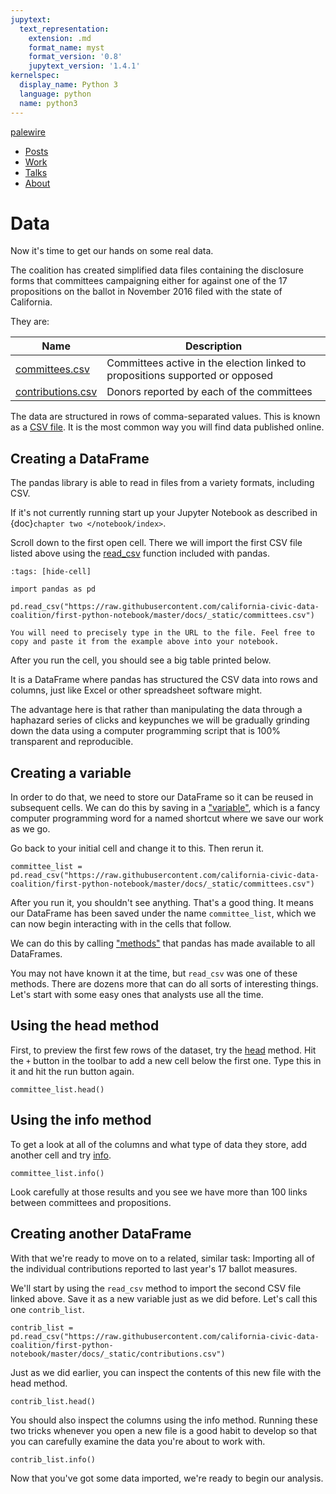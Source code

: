 ```yaml
---
jupytext:
  text_representation:
    extension: .md
    format_name: myst
    format_version: '0.8'
    jupytext_version: '1.4.1'
kernelspec:
  display_name: Python 3
  language: python
  name: python3
---
```


<nav>
  <div class="row">
    <div class="sevencol">
      <div class="shingle">
        <a href="https://palewi.re/">
          <div rel="rnews:copyrightedBy rnews:hasSource rnews:providedBy">
            <div about="http://palewi.re/" typeof="rnews:Organization">
              <div property="rnews:name">palewire</div>
            </div>
          </div>
        </a>
      </div>
    </div>
    <div class="fivecol last links">
      <ul>
        <li>
          <a href="http://palewi.re/posts/" title="Posts">
            Posts
          </a>
        </li>
        <li>
          <a href="http://palewi.re/work/" title="Work">
            Work
          </a>
        </li>
        <li>
          <a href="http://palewi.re/talks/" title="Talks">
            Talks
          </a>
        </li>
        <li>
          <a href="http://palewi.re/who-is-ben-welsh/" title="Who is Ben Welsh?">
            About
          </a>
        </li>
      </ul>
    </div>
  </div>
</nav>
<div class="row topbar">
    <div class="twelvecol last"></div>
</div>

# Data

Now it's time to get our hands on some real data.

The coalition has created simplified data files containing the disclosure forms that committees campaigning either for against one of the 17 propositions on the ballot in November 2016 filed with the state of California.

They are:

| Name                | Description                                                                   |
| ------------------- | ----------------------------------------------------------------------------- |
| [committees.csv]    | Committees active in the election linked to propositions supported or opposed |
| [contributions.csv] | Donors reported by each of the committees                                     |

The data are structured in rows of comma-separated values. This is known as a [CSV file]. It is the most common way you will find data published online.

## Creating a DataFrame

The pandas library is able to read in files from a variety formats, including CSV.

If it's not currently running start up your Jupyter Notebook as described in {doc}`chapter two </notebook/index>`.

Scroll down to the first open cell. There we will import the first CSV file listed above using the [read_csv] function included with pandas.

```{code-cell}
:tags: [hide-cell]

import pandas as pd
```

```{code-cell}
pd.read_csv("https://raw.githubusercontent.com/california-civic-data-coalition/first-python-notebook/master/docs/_static/committees.csv")
```

```{warning}
You will need to precisely type in the URL to the file. Feel free to copy and paste it from the example above into your notebook.
```

After you run the cell, you should see a big table printed below.

It is a DataFrame where pandas has structured the CSV data into rows and columns, just like Excel or other spreadsheet software might.

The advantage here is that rather than manipulating the data through a haphazard series of clicks and keypunches we will be gradually grinding down the data using a computer programming script that is 100% transparent and reproducible.

## Creating a variable

In order to do that, we need to store our DataFrame so it can be reused in subsequent cells. We can do this by saving in a ["variable"], which is a fancy computer programming word for a named shortcut where we save our work as we go.

Go back to your initial cell and change it to this. Then rerun it.

```{code-cell}
committee_list = pd.read_csv("https://raw.githubusercontent.com/california-civic-data-coalition/first-python-notebook/master/docs/_static/committees.csv")
```

After you run it, you shouldn't see anything. That's a good thing. It means our DataFrame has been saved under the name `committee_list`, which we can now begin interacting with in the cells that follow.

We can do this by calling ["methods"] that pandas has made available to all DataFrames.

You may not have known it at the time, but `read_csv` was one of these methods. There are dozens more that can do all sorts of interesting things. Let's start with some easy ones that analysts use all the time.

## Using the head method

First, to preview the first few rows of the dataset, try the [head] method. Hit the `+` button in the toolbar to add a new cell below the first one. Type this in it and hit the run button again.

```{code-cell}
committee_list.head()
```

## Using the info method

To get a look at all of the columns and what type of data they store, add another cell and try [info].

```{code-cell}
committee_list.info()
```

Look carefully at those results and you see we have more than 100 links between committees and propositions.

## Creating another DataFrame

With that we're ready to move on to a related, similar task: Importing all of the individual contributions reported to last year's 17 ballot measures.

We'll start by using the `read_csv` method to import the second CSV file linked above. Save it as a new variable just as we did before. Let's call this one `contrib_list`.

```{code-cell}
contrib_list = pd.read_csv("https://raw.githubusercontent.com/california-civic-data-coalition/first-python-notebook/master/docs/_static/contributions.csv")
```

Just as we did earlier, you can inspect the contents of this new file with the head method.

```{code-cell}
contrib_list.head()
```

You should also inspect the columns using the info method. Running these two tricks whenever you open a new file is a good habit to develop so that you can carefully examine the data you're about to work with.

```{code-cell}
contrib_list.info()
```

Now that you've got some data imported, we're ready to begin our analysis.

["methods"]: https://en.wikipedia.org/wiki/Method_(computer_programming)
["variable"]: https://en.wikipedia.org/wiki/Variable_(computer_science)
[california civic data coalition]: http://www.californiacivicdata.org/
[committees.csv]: https://raw.githubusercontent.com/california-civic-data-coalition/first-python-notebook/master/docs/_static/committees.csv
[contributions.csv]: https://raw.githubusercontent.com/california-civic-data-coalition/first-python-notebook/master/docs/_static/contributions.csv
[csv file]: https://en.wikipedia.org/wiki/Comma-separated_values
[head]: http://pandas.pydata.org/pandas-docs/stable/generated/pandas.DataFrame.head.html
[info]: http://pandas.pydata.org/pandas-docs/stable/generated/pandas.DataFrame.info.html
[read_csv]: http://pandas.pydata.org/pandas-docs/stable/generated/pandas.read_csv.html
